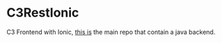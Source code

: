 # C3RestIonic


C3 Frontend with Ionic, [this is](https://github.com/Lambru99/teamPAPC-C3) the main repo that contain a java backend.
